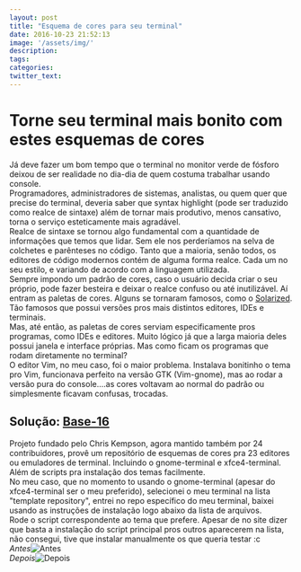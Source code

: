```yaml
---
layout: post
title: "Esquema de cores para seu terminal"
date: 2016-10-23 21:52:13
image: '/assets/img/'
description:
tags:
categories:
twitter_text:
---  
```


# Torne seu terminal mais bonito com estes esquemas de cores  #
Já deve fazer um bom tempo que o terminal no monitor verde de fósforo deixou de ser realidade no dia-dia de quem costuma trabalhar usando console.  
Programadores, administradores de sistemas, analistas, ou quem quer que precise do terminal, deveria saber que syntax highlight (pode ser traduzido como realce de sintaxe) além de tornar mais produtivo, menos cansativo, torna o serviço esteticamente mais agradável.  
Realce de sintaxe se tornou algo fundamental com a quantidade de informações que temos que lidar. Sem ele nos perderíamos na selva de colchetes e parênteses no código. Tanto que a maioria, senão todos, os editores de código modernos contém de alguma forma realce. Cada um no seu estilo, e variando de acordo com a linguagem utilizada.  
Sempre impondo um padrão de cores, caso o usuário decida criar o seu próprio, pode fazer besteira e deixar o realce confuso ou até inutilizável. Aí entram as paletas de cores. Alguns se tornaram famosos, como o [Solarized](ethanschoonover.com/solarized
). Tão famosos que possui versões pros mais distintos editores, IDEs e terminais.  
Mas, até então, as paletas de cores serviam especificamente pros programas, como IDEs e editores. Muito lógico já que a larga maioria deles possui janela e interface próprias. Mas como ficam os programas que rodam diretamente no terminal?  
O editor Vim, no meu caso, foi o maior problema. Instalava bonitinho o tema pro Vim, funcionava perfeito na versão GTK (Vim-gnome), mas ao rodar a versão pura do console....as cores voltavam ao normal do padrão ou simplesmente ficavam confusas, trocadas.  

## Solução: [Base-16](https://github.com/chriskempson/base16) ##  
Projeto fundado pelo Chris Kempson, agora mantido também por 24 contribuidores, provê um repositório de esquemas de cores pra 23 editores ou emuladores de terminal. Incluindo o gnome-terminal e xfce4-terminal. Além de scripts pra instalação dos temas facilmente.  
No meu caso, que no momento to usando o gnome-terminal (apesar do xfce4-terminal ser o meu preferido), selecionei o meu terminal na lista "template repository", entrei no repo específico do meu terminal, baixei usando as instruções de instalação logo abaixo da lista de arquivos.   
Rode o script correspondente ao tema que prefere. 
Apesar de no site dizer que basta a instalação do script principal pros outros aparecerem na lista, não consegui, tive que instalar manualmente os que queria testar :c  
*Antes*![Antes](http://i.imgur.com/kaTR0ix.png)  
*Depois*![Depois](http://i.imgur.com/Vj6yNok.png)
